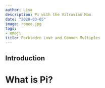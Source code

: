 ```yaml
---
author: Lisa
description: Pi with the Vitruvian Man
date: "2020-03-05"
image: romeo.jpg
tags:
- emoji
title: Forbidden Love and Common Multiples
---
```


## Introduction



# What is Pi?

